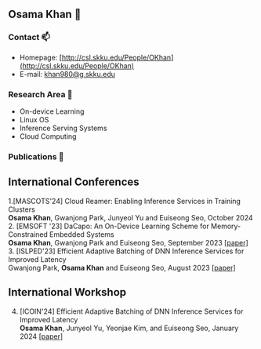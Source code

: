 ## Osama Khan 👋

### Contact 📫
- Homepage: [http://csl.skku.edu/People/OKhan](http://csl.skku.edu/People/OKhan)
- E-mail: khan980@g.skku.edu

### Research Area 🔭
- On-device Learning
- Linux OS
- Inference Serving Systems
- Cloud Computing

### Publications 📖
## International Conferences
1.[MASCOTS'24] Cloud Reamer: Enabling Inference Services in Training Clusters\
**Osama Khan**, Gwanjong Park, Junyeol Yu and Euiseong Seo, October 2024
2. [EMSOFT '23] DaCapo: An On-Device Learning Scheme for Memory-Constrained Embedded Systems\
**Osama Khan**, Gwanjong Park and Euiseong Seo, September 2023 [[paper]](https://dl.acm.org/doi/full/10.1145/3609121)
3. [ISLPED'23] Efficient Adaptive Batching of DNN Inference Services for Improved Latency\
Gwanjong Park, **Osama Khan** and Euiseong Seo, August 2023 [[paper]](https://ieeexplore.ieee.org/abstract/document/10244276)

## International Workshop
4. [ICOIN'24] Efficient Adaptive Batching of DNN Inference Services for Improved Latency\
**Osama Khan**, Junyeol Yu, Yeonjae Kim, and Euiseong Seo, January 2024 [[paper]](https://ieeexplore.ieee.org/abstract/document/10572152)



<!--

Here are some ideas to get you started:

- 🔭 I’m currently working on ...
- 🌱 I’m currently learning ...
- 👯 I’m looking to collaborate on ...
- 🤔 I’m looking for help with ...
- 💬 Ask me about ...
- 📫 How to reach me: ...
- 😄 Pronouns: ...
- ⚡ Fun fact: ...
-->
